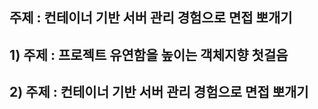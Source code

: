 ## 주제 : 컨테이너 기반 서버 관리 경험으로 면접 뽀개기
## 1) 주제 : 프로젝트 유연함을 높이는 객체지향 첫걸음
## 2) 주제 : 컨테이너 기반 서버 관리 경험으로 면접 뽀개기
